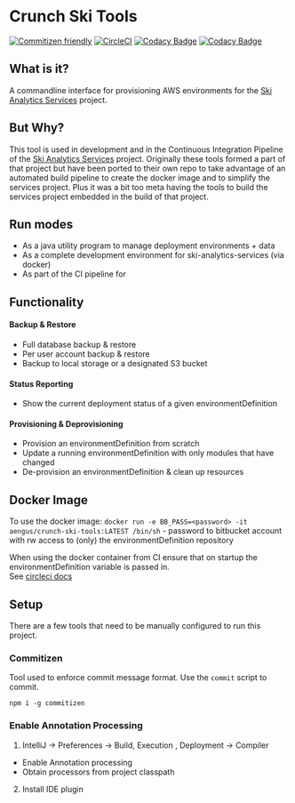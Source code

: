 # Crunch Ski Tools

[![Commitizen friendly](https://img.shields.io/badge/commitizen-friendly-brightgreen.svg)](http://commitizen.github.io/cz-cli/)
[![CircleCI](https://circleci.com/bb/mcculloughsolutions/ski-analytics-tools.svg?style=shield&circle-token=a0823048b09db1d607e79fbfd7a45c63b7274a96)](https://app.circleci.com/pipelines/bitbucket/mcculloughsolutions/ski-analytics-tools)
[![Codacy Badge](https://app.codacy.com/project/badge/Grade/66768fe752444c7081f59caf63115c42)](https://www.codacy.com?utm_source=bitbucket.org&amp;utm_medium=referral&amp;utm_content=mcculloughsolutions/ski-analytics-tools&amp;utm_campaign=Badge_Grade)
[![Codacy Badge](https://app.codacy.com/project/badge/Coverage/66768fe752444c7081f59caf63115c42)](https://www.codacy.com?utm_source=bitbucket.org&utm_medium=referral&utm_content=mcculloughsolutions/ski-analytics-tools&utm_campaign=Badge_Coverage)

## What is it?
A commandline interface for provisioning AWS environments for the
 [Ski Analytics Services](https://bitbucket.org/aengus123/ski-analytics-services/) project.


## But Why?

This tool is used in development and in the Continuous Integration Pipeline of the 
 [Ski Analytics Services](https://bitbucket.org/aengus123/ski-analytics-services/) project.  Originally these tools 
 formed a part of that project but have been ported to their own repo to take advantage of an automated 
 build pipeline to create the docker image and to simplify the services project.  Plus it was a bit too meta having the
 tools to build the services project embedded in the build of that project.
 
 ## Run modes
-  As a java utility program to manage deployment environments + data
-  As a complete development environment for ski-analytics-services (via docker)
-  As part of the CI pipeline for 

## Functionality 


#### Backup & Restore

-  Full database backup & restore
-  Per user account backup & restore
-  Backup to local storage or a designated S3 bucket


#### Status Reporting

-  Show the current deployment status of a given environmentDefinition

#### Provisioning  & Deprovisioning

-  Provision an environmentDefinition from scratch
-  Update a running environmentDefinition with only modules that have changed
-  De-provision an environmentDefinition & clean up resources

## Docker Image
To use the docker image:
`docker run -e BB_PASS=<password> -it aengus/crunch-ski-tools:LATEST /bin/sh`
<password> - password to bitbucket account with rw access to (only) the environmentDefinition repository

When using the docker container from CI ensure that on startup the environmentDefinition variable is passed in.  
See [circleci docs](https://circleci.com/docs/2.0/env-vars/#setting-an-environmentDefinition-variable-in-a-container)

## Setup
There are a few tools that need to be manually configured to run this project.

### Commitizen
Tool used to enforce commit message format.  Use the `commit` script to commit.

`npm i -g commitizen`

### Enable Annotation Processing  
1.  IntelliJ -> Preferences -> Build, Execution , Deployment -> Compiler
-  Enable Annotation processing
-  Obtain processors from project classpath

2.  Install IDE plugin